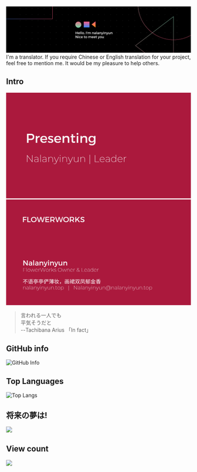 ![Banner](20231009_232759_0000.png)  
I'm a translator. If you require Chinese or English translation for your project, feel free to mention me. It would be my pleasure to help others.

## Intro
![intro](20230909_235016_0001.png)  
![intro](20230909_235016_0000.png)  
>言われる一人でも  
>平気そうだと  
>--Tachibana Arius 「In fact」
## GitHub info
![GitHub Info](https://github-readme-stats.vercel.app/api?username=naranyinyun)   
## Top Languages
![Top Langs](https://github-readme-stats.vercel.app/api/top-langs/?username=naranyinyun&layout=compact) 
## 将来の夢は!
<img src="https://raw.githubusercontent.com/naranyinyun/Apodidae/main/01b4546075f049a68d662f1229a0f9ab.png" width = "500" />

## View count
![](https://komarev.com/ghpvc/?username=naranyinyun&style=flat-square)
